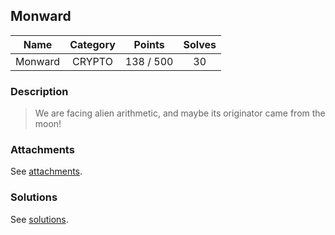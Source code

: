 ## Monward

|  Name  |  Category  |  Points  |  Solves  |
| :----: | :----: | :----: | :----: |
|  Monward  |  CRYPTO  |  138 / 500  |  30  |

### Description
> We are facing alien arithmetic, and maybe its originator came from the moon!

### Attachments
See [attachments](https://github.com/roadicing/ctf-writeups/tree/main/2022/asisctf-finals/monward/attachments).

### Solutions
See [solutions](https://github.com/roadicing/ctf-writeups/tree/main/2022/asisctf-finals/monward/solutions).